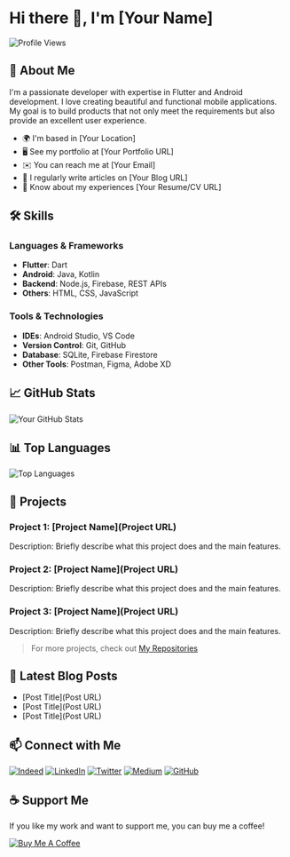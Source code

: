 # Hi there 👋, I'm [Your Name]

![Profile Views](https://komarev.com/ghpvc/?username=yourusername&color=brightgreen)

## 🚀 About Me
I'm a passionate developer with expertise in Flutter and Android development. I love creating beautiful and functional mobile applications. My goal is to build products that not only meet the requirements but also provide an excellent user experience.

- 🌍 I'm based in [Your Location]
- 🖥️ See my portfolio at [Your Portfolio URL]
- ✉️ You can reach me at [Your Email]
- 📝 I regularly write articles on [Your Blog URL]
- 📄 Know about my experiences [Your Resume/CV URL]

## 🛠️ Skills
### Languages & Frameworks
- **Flutter**: Dart
- **Android**: Java, Kotlin
- **Backend**: Node.js, Firebase, REST APIs
- **Others**: HTML, CSS, JavaScript

### Tools & Technologies
- **IDEs**: Android Studio, VS Code
- **Version Control**: Git, GitHub
- **Database**: SQLite, Firebase Firestore
- **Other Tools**: Postman, Figma, Adobe XD

## 📈 GitHub Stats
![Your GitHub Stats](https://github-readme-stats.vercel.app/api?username=yourusername&show_icons=true&theme=radical)

## 📊 Top Languages
![Top Languages](https://github-readme-stats.vercel.app/api/top-langs/?username=yourusername&layout=compact&theme=radical)

## 📂 Projects
### Project 1: [Project Name](Project URL)
Description: Briefly describe what this project does and the main features.

### Project 2: [Project Name](Project URL)
Description: Briefly describe what this project does and the main features.

### Project 3: [Project Name](Project URL)
Description: Briefly describe what this project does and the main features.

> For more projects, check out [My Repositories](https://github.com/yourusername?tab=repositories)

## 📝 Latest Blog Posts
<!-- BLOG-POST-LIST:START -->
- [Post Title](Post URL)
- [Post Title](Post URL)
- [Post Title](Post URL)
<!-- BLOG-POST-LIST:END -->

## 📫 Connect with Me
[![Indeed](https://img.shields.io/badge/Indeed-blue?style=flat&logo=indeed&labelColor=blue)](Your_Indeed_Profile_Link)
[![LinkedIn](https://img.shields.io/badge/LinkedIn-blue?style=flat&logo=linkedin&labelColor=blue)](https://www.linkedin.com/in/yourusername)
[![Twitter](https://img.shields.io/badge/Twitter-blue?style=flat&logo=twitter&labelColor=blue)](https://twitter.com/yourusername)
[![Medium](https://img.shields.io/badge/Medium-black?style=flat&logo=medium&labelColor=black)](https://medium.com/@yourusername)
[![GitHub](https://img.shields.io/badge/GitHub-black?style=flat&logo=github&labelColor=black)](https://github.com/yourusername)

## ☕ Support Me
If you like my work and want to support me, you can buy me a coffee!

[![Buy Me A Coffee](https://img.shields.io/badge/Buy%20Me%20A%20Coffee-grey?style=flat&logo=buy-me-a-coffee&labelColor=black)](https://www.buymeacoffee.com/yourusername)
